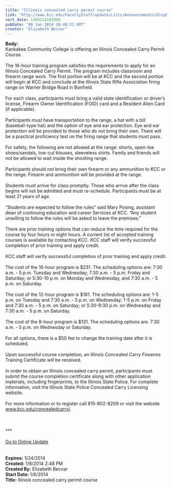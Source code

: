 ```yaml
---
title: "Illinois concealed carry permit course"
link: "http://www.kcc.edu/FacultyStaff/update/Lists/Announcements/DispForm.aspx?ID=1385"
sort_date: 1389214101000
pubDate: "08 Jan 2014 20:48:21 GMT"
creator: "Elizabeth Becvar"
---
```


<div><b>Body:</b> <div class="ExternalClass071ABC4ADCDA4E9EB2DD432F77BA1C66">
<div>Kankakee Community College is offering an Illinois Concealed Carry Permit Course.</div>
<div> </div>
<div>The 16-hour training program satisfies the requirements to apply for an Illinois Concealed Carry Permit. The program includes classroom and firearm range work. The first portion will be at KCC and the second portion will begin at KCC and conclude at the Illinois State Rifle Association firing range on Warner Bridge Road in Bonfield.</div>
<div> </div>
<div>For each class, participants must bring a valid state identification or driver’s license, Firearm Owner Identification (FOID) card and a Resident Alien Card (if applicable).</div>
<div> </div>
<div>Participants must have transportation to the range, a hat with a bill (baseball-type hat) and the option of eye and ear protection. Eye and ear protection will be provided to those who do not bring their own. There will be a practical proficiency test on the firing range that students must pass.</div>
<div> </div>
<div>For safety, the following are not allowed at the range: shorts, open-toe shoes/sandals, low-cut blouses, sleeveless shirts. Family and friends will not be allowed to wait inside the shooting range.</div>
<div> </div>
<div>Participants should not bring their own firearm or any ammunition to KCC or the range. Firearm and ammunition will be provided at the range.</div>
<div> </div>
<div>Students must arrive for class promptly. Those who arrive after the class begins will not be admitted and must re-schedule. Participants must be at least 21 years of age.</div>
<div> </div>
<div>“Students are expected to follow the rules” said Mary Posing, assistant dean of continuing education and career Services at KCC. “Any student unwilling to follow the rules will be asked to leave the premises.”</div>
<div><br />There are prior training options that can reduce the time required for the course by four hours or eight hours. A current list of accepted training courses is available by contacting KCC. KCC staff will verify successful completion of prior training and apply credit.</div>
<div><br />KCC staff will verify successful completion of prior training and apply credit.</div>
<div> </div>
<div>The cost of the 16-hour program is $231. The scheduling options are: 7:30 a.m. - 5 p.m. Tuesday and Wednesday; 7:30 a.m. - 5 p.m. Friday and Saturday; or 5:30-10 p.m. on Monday and Wednesday, and 7:30 a.m. - 5 p.m. on Saturday.</div>
<div> </div>
<div>The cost of the 12-hour program is $181. The scheduling options are: 1-5 p.m. on Tuesday and 7:30 a.m. - 5 p.m. on Wednesday; 1-5 p.m. on Friday and 7:30 a.m. - 5 p.m. on Saturday; or 5:30-9:30 p.m. on Wednesday and 7:30 a.m. - 5 p.m. on Saturday.</div>
<div> </div>
<div>The cost of the 8-hour program is $131. The scheduling options are: 7:30 a.m. - 5 p.m. on Wednesday or Saturday.</div>
<div> </div>
<div>For all options, there is a $50 fee to change the training date after it is scheduled.</div>
<div> </div>
<div>Upon successful course completion, an Illinois Concealed Carry Firearms Training Certificate will be received.</div>
<div> </div>
<div>In order to obtain an Illinois concealed carry permit, participants must submit the course completion certificate along with other application materials, including fingerprints, to the Illinois State Police. For complete information, visit the Illinois State Police Concealed Carry Licensing website. </div>
<div> </div>
<div>For more information or to register call 815-802-8209 or visit the website <a href="/concealedcarry">www.kcc.edu/concealedcarry/</a>.</div>
<div> </div>
<div> </div>
<div> </div>
<div>***</div>
<div> </div>
<div><a href="/FacultyStaff/update/Pages/dailyupdate.aspx">Go to Online Update</a></div>
<div> </div>
<div> </div></div></div>
<div><b>Expires:</b> 1/24/2014</div>
<div><b>Created:</b> 1/8/2014 2:48 PM</div>
<div><b>Created By:</b> Elizabeth Becvar</div>
<div><b>Start Date:</b> 1/8/2014</div>
<div><b>Title:</b> Illinois concealed carry permit course</div>
